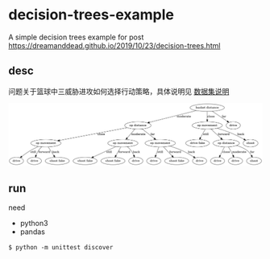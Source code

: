 # decision-trees-example

A simple decision trees example for post https://dreamanddead.github.io/2019/10/23/decision-trees.html

## desc

问题关于篮球中三威胁进攻如何选择行动策略，具体说明见 [数据集说明](./dataset/readme.md)

![](./tree.gv.cairo.cairo.png)

## run

need
- python3
- pandas

```
$ python -m unittest discover
```
